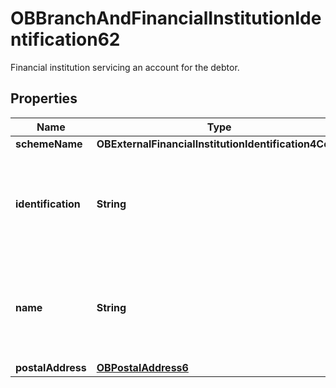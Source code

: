 

# OBBranchAndFinancialInstitutionIdentification62

Financial institution servicing an account for the debtor.

## Properties

| Name | Type | Description | Notes |
|------------ | ------------- | ------------- | -------------|
|**schemeName** | **OBExternalFinancialInstitutionIdentification4Code** |  |  [optional] |
|**identification** | **String** | Unique and unambiguous identification of a financial institution or a branch of a financial institution. |  [optional] |
|**name** | **String** | Name by which an agent is known and which is usually used to identify that agent. |  [optional] |
|**postalAddress** | [**OBPostalAddress6**](OBPostalAddress6.md) |  |  [optional] |



